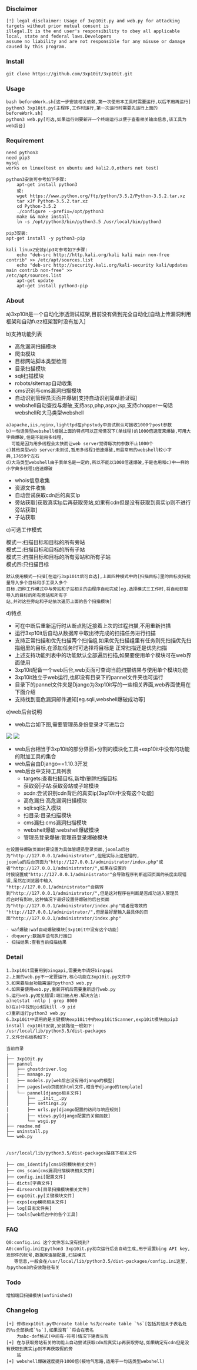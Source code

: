 
### Disclaimer

```
[!] legal disclaimer: Usage of 3xp10it.py and web.py for attacking targets without prior mutual consent is 
illegal.It is the end user's responsibility to obey all applicable local, state and federal laws.Developers
assume no liability and are not responsible for any misuse or damage caused by this program.
```

### Install 

```
git clone https://github.com/3xp10it/3xp10it.git
```

### Usage

```
bash beforeWork.sh[这一步安装相关依赖,第一次使用本工具时需要运行,以后不用再运行]
python3 3xp10it.py[主程序,工作时运行,第一次运行时需要先运行上面的beforeWork.sh]
python3 web.py[可选,如果运行则要新开一个终端运行以便于查看相关输出信息,该工具为web后台]
```

### Requirement

```
need python3
need pip3
mysql
works on linux(test on ubuntu and kali2.0,others not test)

python3安装可参考如下步骤:
	apt-get install python3
	或:
	wget https://www.python.org/ftp/python/3.5.2/Python-3.5.2.tar.xz
	tar xJf Python-3.5.2.tar.xz
	cd Python-3.5.2
	./configure --prefix=/opt/python3
	make && make install
	ln -s /opt/python3/bin/python3.5 /usr/local/bin/python3
	
pip3安装:
apt-get install -y python3-pip

kali linux2安装pip3可参考如下步骤:
	echo "deb-src http://http.kali.org/kali kali main non-free contrib" >> /etc/apt/sources.list
	echo "deb-src http://security.kali.org/kali-security kali/updates main contrib non-free" >>
/etc/apt/sources.list
	apt-get update
	apt-get install python3-pip
```

### About

a)3xp10it是一个自动化渗透测试框架,目前没有做到完全自动化[自动上传漏洞利用框架和自动fuzz框架暂时没有加入]

b)支持功能列表

- 高危漏洞扫描模块
- 爬虫模块
- 目标网站脚本类型检测
- 目录扫描模块
- sqli扫描模块
- robots/sitemap自动收集
- cms识别与cms漏洞扫描模块
- 自动识别管理员页面并爆破[支持自动识别简单验证码]
- webshell自动查找与爆破,支持asp,php,aspx,jsp,支持chopper一句话webshell和大马类型webshell
```
a)apache,iis,nginx,lighttpd在phpstudy中测试默认可接收1000个post参数  
b)一句话类型webshell根据上面的特点可以正常情况下(单线程)的1000倍速度来爆破,可用大字典爆破,但是不能用多线程,
  可能是因为用多线程会太快而让web server觉得每次的参数不止1000个  
c)其他类型web server未测试,暂用多线程1倍速爆破,用最常用的webshell较小字典,17659个左右  
d)大马类型webshell由于表单名是一定的,所以不能以1000倍速爆破,于是也用和c)中一样的小字典多线程1倍速爆破  
```
- whois信息收集
- 资源文件收集
- 自动尝试获取cdn后的真实Ip
- 旁站获取[获取真实Ip后再获取旁站,如果有cdn但是没有获取到真实ip则不进行旁站获取]
- 子站获取

c)可选工作模式

模式一:扫描目标和目标的所有旁站  
模式二:扫描目标和目标的所有子站  
模式三:扫描目标和目标的所有旁站和所有子站  
模式四:只扫描目标  

```
默认使用模式一扫描[在运行3xp10it后可自选],上面四种模式中的[扫描目标]里的目标支持批量导入多个目标和手工录入多个
目标.四种工作模式中与旁站和子站相关的由程序自动完成[eg.选择模式三工作时,将自动获取导入的目标的所有旁站和所有子
站,并对这些旁站和子站依次遍历上面的各个扫描模块]
```

d)特点

- 可在中断后重新运行时从断点附近接着上次的过程扫描,不用重新扫描
- 运行3xp10it后自动从数据库中取出待完成的扫描任务进行扫描
- 支持正常扫描和优先扫描两个扫描组,如果优先扫描组里有任务则先扫描优先扫描组里的目标,在添加任务时可选择将目标是
  正常扫描还是优先扫描
- 上述支持功能列表中的功能默认全部遍历扫描,如果要使用单个模块可在web界面使用
- 3xp10it配备一个web后台,web页面可查询当前扫描结果与使用单个模块功能
- 3xp10it独立于web运行,也即没有目录下的pannel文件夹也可运行
- 目录下的pannel文件夹是Django为3xp10it写的一些相关界面,web界面使用在下面介绍
- 支持找到高危漏洞邮件通知[eg.sqli,webshell爆破成功等] 

e)web后台说明

- web后台如下图,需要管理员身份登录才可进后台
<img src="https://raw.githubusercontent.com/3xp10it/pic/master/login.png">
<img src="https://raw.githubusercontent.com/3xp10it/pic/master/web.png">

- web后台相当于3xp10it的部分界面+分割的模块化工具+exp10it中没有的功能的附加工具的集合
- web后台由Django==1.10.3开发
- web后台中支持工具列表
	- targets:查看扫描目标,新增/删除扫描目标 
	- 获取旁|子站:获取旁站或子站模块
	- xcdn:尝试识别cdn背后的真实ip[3xp10it中没有这个功能]
	- 高危漏扫:高危漏洞扫描模块
	- sqli:sql注入模块
	- 扫目录:目录扫描模块
	- cms漏扫:cms漏洞扫描模块
	- webshell爆破:webshell爆破模块
	- 管理员登录爆破:管理员登录爆破模块

```
在设置待爆破页面时要设置为具体管理员登录页面,joomla后台为"http://127.0.0.1/administrator",但是实际上这是错的,
joomla的后台页面为"http://127.0.0.1/administrator/index.php"或者"http://127.0.0.1/administrator/",如果在设置的
时候设置成"http://127.0.0.1/administrator"会导致程序判断返回页面的长度出现错误,虽然在浏览器中输入
"http://127.0.0.1/administrator"会跳转到"http://127.0.0.1/administrator/",但是这对程序在判断是否成功进入管理员
后台时有影响,这种情况下最好设置待爆破的后台页面为"http://127.0.0.1/administrator/index.php"或者是等效的
"http://127.0.0.1/administrator/",但是最好是输入最具体的页面"http://127.0.0.1/administrator/index.php"
```

	- waf爆破:waf自动爆破模块[3xp10it中没有这个功能]
	- dbquery:数据库语句执行接口
	- 扫描结果:查看当前扫描结果

### Detail

```
1.3xp10it需要用到bingapi,需要先申请好bingapi
2.上面的web.py不一定要运行,核心功能在3xp10it.py文件中
3.如果要后台功能需运行python3 web.py
4.如果要使用web.py,重新开机后需要重新运行web.py
5.运行web.py常见错误:端口被占用.解决方法:
a)netstat -ntlp | grep 8000
b)在a)中找到pid后kill -9 pid
c)重新运行python3 web.py
6.3xp10it中调用的是关键模块exp10it中的exp10itScanner,exp10it模块由pip3 install exp10it安装,安装路径一般如下:
/usr/local/lib/python3.5/dist-packages
7.文件分布结构如下:

当前目录
.
├── 3xp10it.py
├── pannel
│   ├── ghostdriver.log
│   ├── manage.py
│   ├── models.py[web后台没有用django的模型]
│   ├── pages[web页面的html文件,相当于django的template]
│   └── pannel[django相关文件]
│       ├── __init__.py
│       ├── settings.py
│       ├── urls.py[django配置的访问与响应规则]
│       ├── views.py[django配置的关键函数]
│       └── wsgi.py
├── readme.md
├── uninstall.py
└── web.py


/usr/local/lib/python3.5/dist-packages路径下相关文件

├── cms_identify[cms识别模块相关文件]
├── cms_scan[cms漏洞扫描模块相关文件]
├── config.ini[配置文件]
├── dicts[字典文件]
├── dirsearch[目录扫描模块相关文件]
├── exp10it.py[关键模块文件]
├── exps[exp模块相关文件]
├── log[日志文件夹]
├── tools[web后台中的各个工具]

```

### FAQ

```
Q0:config.ini 这个文件怎么没有找到?
A0:config.ini在python3 3xp10it.py初次运行后会自动生成,用于设置bing API key,发邮件的帐号,数据库连接配置,扫描模式
   等信息,一般会在/usr/local/lib/python3.5/dist-packages/config.ini这里,与python3的安装路径有关
```

### Todo

```
增加端口扫描模块(unfinished)
```

### Changelog

```
[+] 修改exp10it.py中create table %s为create table `%s`[包括其他关于表名处的%s全部换成`%s`],如果没有``将会在表名
    为abc-def格式(中间有-符号)情况下建表失败
[+] 在与获取旁站有关的功能上自动尝试获取cdn后真实ip再获取旁站,如果确定有cdn但是没有获取到真实ip则不再获取假的旁
    站
[+] webshell爆破速度提升1000倍(接地气思路,适用于一句话类型webshell)
```

